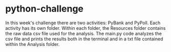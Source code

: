# python-challenge

In this week's challenge there are two activities: PyBank and PyPoll. Each activity has its own folder. Within each folder, the Resources folder contains the raw data csv file used for the analysis. The main.py code analyzes the csv file and prints the results both in the terminal and in a txt file contained within the Analysis folder.
